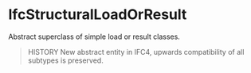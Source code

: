 # IfcStructuralLoadOrResult

Abstract superclass of simple load or result classes.<!-- end of definition -->

> HISTORY  New abstract entity in IFC4, upwards compatibility of all subtypes is preserved.
